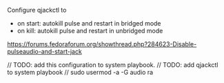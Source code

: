 Configure qjackctl to

- on start: autokill pulse and restart in bridged mode
- on kill: autokill pulse and restart in unbridged mode

https://forums.fedoraforum.org/showthread.php?284623-Disable-pulseaudio-and-start-jack

// TODO: add this configuration to system playbook.
// TODO: add qjackctl to system playbook
// sudo usermod -a -G audio ra
